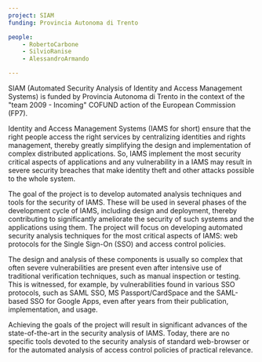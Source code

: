 ```yaml
---
project: SIAM
funding: Provincia Autonoma di Trento

people:
    - RobertoCarbone
    - SilvioRanise
    - AlessandroArmando

---
```


SIAM (Automated Security Analysis of Identity and Access Management Systems) is funded by Provincia Autonoma di Trento in the context of the "team 2009 - Incoming" COFUND action of the European Commission (FP7).

Identity and Access Management Systems (IAMS for short) ensure that the right people access the right services by centralizing identities and rights management, thereby greatly simplifying the design and implementation of complex distributed applications. So, IAMS implement the most security critical aspects of applications and any vulnerability in a IAMS may result in severe security breaches that make identity theft and other attacks possible to the whole system.

The goal of the project is to develop automated analysis techniques and tools for the security of IAMS. These will be used in several phases of the development cycle of IAMS, including design and deployment, thereby contributing to significantly ameliorate the security of such systems and the applications using them. The project will focus on developing automated security analysis techniques for the most critical aspects of IAMS: web protocols for the Single Sign-On (SSO) and access control policies.

The design and analysis of these components is usually so complex that often severe vulnerabilities are present even after intensive use of traditional verification techniques, such as manual inspection or testing. This is witnessed, for example, by vulnerabilities found in various SSO protocols, such as SAML SSO, MS Passport/CardSpace and the SAML-based SSO for Google Apps, even after years from their publication, implementation, and usage.

Achieving the goals of the project will result in significant advances of the state-of-the-art in the security analysis of IAMS. Today, there are no specific tools devoted to the security analysis of standard web-browser or for the automated analysis of access control policies of practical relevance.